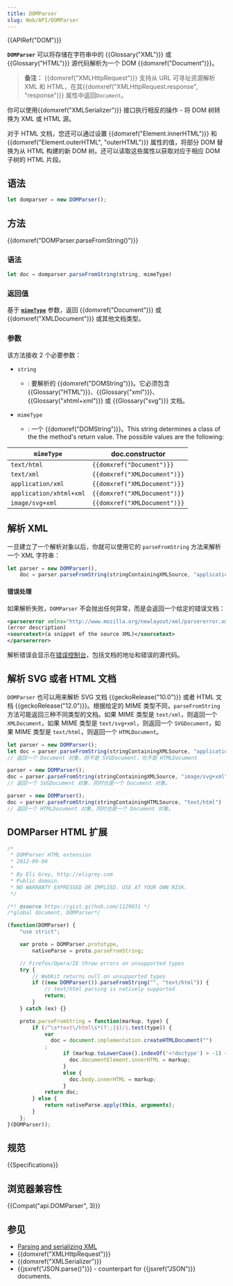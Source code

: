 ```yaml
---
title: DOMParser
slug: Web/API/DOMParser
---
```


{{APIRef("DOM")}}

**`DOMParser`** 可以将存储在字符串中的 {{Glossary("XML")}} 或 {{Glossary("HTML")}} 源代码解析为一个 DOM {{domxref("Document")}}。

> **备注：** {{domxref("XMLHttpRequest")}} 支持从 URL 可寻址资源解析 XML 和 HTML，在其{{domxref("XMLHttpRequest.response", "response")}} 属性中返回`Document`。

你可以使用{{domxref("XMLSerializer")}} 接口执行相反的操作 - 将 DOM 树转换为 XML 或 HTML 源。

对于 HTML 文档，您还可以通过设置 {{domxref("Element.innerHTML")}} 和{{domxref("Element.outerHTML", "outerHTML")}} 属性的值，将部分 DOM 替换为从 HTML 构建的新 DOM 树。还可以读取这些属性以获取对应于相应 DOM 子树的 HTML 片段。

## 语法

```js
let domparser = new DOMParser()​​;
```

## 方法

{{domxref("DOMParser.parseFromString()")}}

### 语法

```js
let doc = domparser.parseFromString(string, mimeType)
```

### 返回值

基于 **[`mimeType`](#Argument02)** 参数，返回 {{domxref("Document")}} 或 {{domxref("XMLDocument")}} 或其他文档类型。

### 参数

该方法接收 2 个必要参数：

- `string`
  - : 要解析的 {{domxref("DOMString")}}。它必须包含 {{Glossary("HTML")}}、{{Glossary("xml")}}、{{Glossary("xhtml+xml")}} 或 {{Glossary("svg")}} 文档。
- `mimeType`

  - : 一个 {{domxref("DOMString")}}。This string determines a class of the the method's return value. The possible values are the following:

| `mimeType`              | doc.constructor                        |
| ----------------------- | -------------------------------------- |
| `text/html`             | `{{domxref("Document")}}`     |
| `text/xml`              | `{{domxref("XMLDocument")}}` |
| `application/xml`       | `{{domxref("XMLDocument")}}` |
| `application/xhtml+xml` | `{{domxref("XMLDocument")}}` |
| `image/svg+xml`         | `{{domxref("XMLDocument")}}` |

## 解析 XML

一旦建立了一个解析对象以后，你就可以使用它的 `parseFromString` 方法来解析一个 XML 字符串：

```js
let parser = new DOMParser(),
    doc = parser.parseFromString(stringContainingXMLSource, "application/xml");
```

#### 错误处理

如果解析失败，`DOMParser` 不会抛出任何异常，而是会返回一个给定的错误文档：

```xml
<parsererror xmlns="http://www.mozilla.org/newlayout/xml/parsererror.xml">
(error description)
<sourcetext>(a snippet of the source XML)</sourcetext>
</parsererror>
```

解析错误会显示在[错误控制台](../../../zh-cn/Error_Console)，包括文档的地址和错误的源代码。

## 解析 SVG 或者 HTML 文档

`DOMParser` 也可以用来解析 SVG 文档 {{geckoRelease("10.0")}} 或者 HTML 文档 {{geckoRelease("12.0")}}。根据给定的 MIME 类型不同，`parseFromString` 方法可能返回三种不同类型的文档。如果 MIME 类型是 `text/xml`，则返回一个 `XMLDocument`，如果 MIME 类型是 `text/svg+xml`，则返回一个 `SVGDocument`，如果 MIME 类型是 `text/html`，则返回一个 `HTMLDocument`。

```js
let parser = new DOMParser();
let doc = parser.parseFromString(stringContainingXMLSource, "application/xml");
// 返回一个 Document 对象，但不是 SVGDocument，也不是 HTMLDocument

parser = new DOMParser();
doc = parser.parseFromString(stringContainingXMLSource, "image/svg+xml");
// 返回一个 SVGDocument 对象，同时也是一个 Document 对象。

parser = new DOMParser();
doc = parser.parseFromString(stringContainingHTMLSource, "text/html")
// 返回一个 HTMLDocument 对象，同时也是一个 Document 对象。
```

## DOMParser HTML 扩展

```js
/*
 * DOMParser HTML extension
 * 2012-09-04
 *
 * By Eli Grey, http://eligrey.com
 * Public domain.
 * NO WARRANTY EXPRESSED OR IMPLIED. USE AT YOUR OWN RISK.
 */

/*! @source https://gist.github.com/1129031 */
/*global document, DOMParser*/

(function(DOMParser) {
    "use strict";

    var proto = DOMParser.prototype,
        nativeParse = proto.parseFromString;

    // Firefox/Opera/IE throw errors on unsupported types
    try {
        // WebKit returns null on unsupported types
        if ((new DOMParser()).parseFromString("", "text/html")) {
            // text/html parsing is natively supported
            return;
        }
    } catch (ex) {}

    proto.parseFromString = function(markup, type) {
        if (/^\s*text\/html\s*(?:;|$)/i.test(type)) {
            var
              doc = document.implementation.createHTMLDocument("")
            ;
                  if (markup.toLowerCase().indexOf('<!doctype') > -1) {
                    doc.documentElement.innerHTML = markup;
                  }
                  else {
                    doc.body.innerHTML = markup;
                  }
            return doc;
        } else {
            return nativeParse.apply(this, arguments);
        }
    };
}(DOMParser));
```

## 规范

{{Specifications}}

## 浏览器兼容性

{{Compat("api.DOMParser", 3)}}

## 参见

- [Parsing and serializing XML](/zh-CN/docs/Parsing_and_serializing_XML)
- {{domxref("XMLHttpRequest")}}
- {{domxref("XMLSerializer")}}
- {{jsxref("JSON.parse()")}} - counterpart for {{jsxref("JSON")}} documents.
